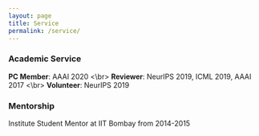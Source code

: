 ```yaml
---
layout: page
title: Service
permalink: /service/
---
```


### Academic Service
__PC Member__: AAAI 2020 <\br>
__Reviewer__: NeurIPS 2019, ICML 2019, AAAI 2017 <\br>
__Volunteer__: NeurIPS 2019

### Mentorship
Institute Student Mentor at IIT Bombay from 2014-2015

